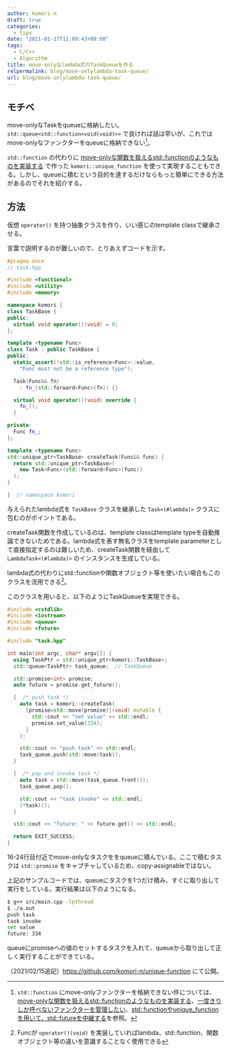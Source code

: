 ```yaml
---
author: komori-n
draft: true
categories:
  - tips
date: "2021-01-17T11:09:43+09:00"
tags:
  - C/C++
  - Algorithm
title: move-onlyなlambda式のTaskQueueを作る
relpermalink: blog/move-onlylambda-task-queue/
url: blog/move-onlylambda-task-queue/
---
```


## モチベ

move-onlyなTaskをqueueに格納したい。 `std::queue<std::function<void(void)>>` で良ければ話は早いが、これではmove-onlyなファンクターをqueueに格納できない[^1]。

[^1]: <code>std::function</code> にmove-onlyファンクターを格納できない件については、[move-onlyな関数を扱えるstd::functionのようなものを実装する](/blog/unique_function)、[一度きりしか呼べないファンクターを管理したい](/blog/post-593)、[std::functionやunique_functionを用いて、std::futureを中継する](/blog/relay-future-function)を参照。

`std::function` の代わりに [move-onlyな関数を扱えるstd::functionのようなものを実装する](https://komorinfo.com/blog/unique-function/) で作った `komori::unique_function` を使って実現することもできる。しかし、queueに積むという目的を達するだけならもっと簡単にできる方法があるのでそれを紹介する。

## 方法

仮想 `operator()` を持つ抽象クラスを作り、いい感じのtemplate classで継承させる。

言葉で説明するのが難しいので、とりあえずコードを示す。

```cpp
#pragma once
// task.hpp

#include <functional>
#include <utility>
#include <memory>

namespace komori {
class TaskBase {
public:
  virtual void operator()(void) = 0;
};

template <typename Func>
class Task : public TaskBase {
public:
  static_assert(!std::is_reference<Func>::value,
    "Func must not be a reference type");

  Task(Func&& fn)
    : fn_(std::forward<Func>(fn)) {}

  virtual void operator()(void) override {
    fn_();
  }

private:
  Func fn_;
};

template <typename Func>
std::unique_ptr<TaskBase> createTask(Func&& func) {
  return std::unique_ptr<TaskBase>(
    new Task<Func>(std::forward<Func>(func))
  );
}

}  // namespace komori
```

与えられたlambda式を `TaskBase` クラスを継承した `Task<(#lambda)>` クラスに包むのがポイントである。

createTask関数を作成しているのは、template classはtemplate typeを自動推論できないためである。lambda式を表す無名クラスをtemplate parameterとして直接指定するのは難しいため、createTask関数を経由して `LambdaTask<(#lambda)>` のインスタンスを生成している。

lambda式の代わりにstd::functionや関数オブジェクト等を使いたい場合もこのクラスを流用できる[^2]。

[^2]: Funcが `operator()(void)` を実装していればlambda、std::function、関数オブジェクト等の違いを意識することなく使用できる

このクラスを用いると、以下のようにTaskQueueを実現できる。

```cpp
#include <cstdlib>
#include <iostream>
#include <queue>
#include <future>

#include "task.hpp"

int main(int argc, char* argv[]) {
  using TaskPtr = std::unique_ptr<komori::TaskBase>;
  std::queue<TaskPtr> task_queue;  // TaskQueue

  std::promise<int> promise;
  auto future = promise.get_future();

  {  /* push task */
    auto task = komori::createTask(
      [promise=std::move(promise)](void) mutable {
        std::cout << "set value" << std::endl;
        promise.set_value(334);
      }
    );

    std::cout << "push task" << std::endl;
    task_queue.push(std::move(task));
  }

  {  /* pop and invoke task */
    auto task = std::move(task_queue.front());
    task_queue.pop();

    std::cout << "task invoke" << std::endl;
    (*task)();
  }

  std::cout << "future: " << future.get() << std::endl;

  return EXIT_SUCCESS;
}
```

16-24行目付近でmove-onlyなタスクををqueueに積んでいる。ここで積むタスクは `std::promise` をキャプチャしているため、copy-assignableではない。

上記のサンプルコードでは、queueにタスクを1つだけ積み、すぐに取り出して実行をしている。実行結果は以下のようになる。

```sh
$ g++ src/main.cpp -lpthread
$ ./a.out
push task
task invoke
set value
future: 334
```

queueにpromiseへの値のセットするタスクを入れて、queueから取り出して正しく実行することができている。

（2021/02/15追記）<https://github.com/komori-n/unique-function> にて公開。
